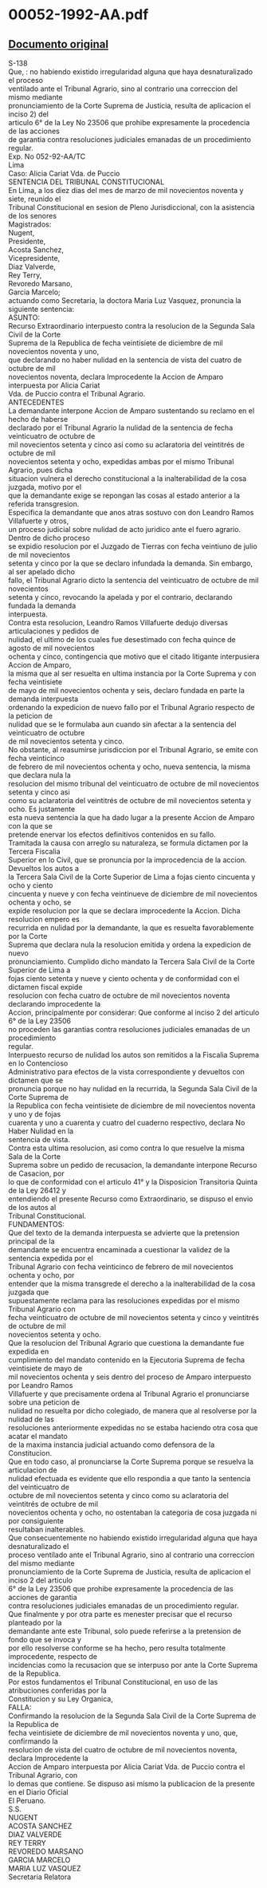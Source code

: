 
00052-1992-AA.pdf
=================
  
[Documento original](https://tc.gob.pe/jurisprudencia/1997/00052-1992-AA.pdf)  
---  
S-138  
Que, : no habiendo existido irregularidad alguna que haya desnaturalizado el proceso  
ventilado ante el Tribunal Agrario, sino al contrario una correccion del mismo mediante  
pronunciamiento de la Corte Suprema de Justicia, resulta de aplicacion el inciso 2) del  
articulo 6° de la Ley No 23506 que prohibe expresamente la procedencia de las acciones  
de garantia contra resoluciones judiciales emanadas de un procedimiento regular.  
Exp. No 052-92-AA/TC  
Lima  
Caso: Alicia Cariat Vda. de Puccio  
SENTENCIA DEL TRIBUNAL CONSTITUCIONAL  
En Lima, a los diez dias del mes de marzo de mil novecientos noventa y siete, reunido el  
Tribunal Constitucional en sesion de Pleno Jurisdiccional, con la asistencia de los senores  
Magistrados:  
Nugent,  
Presidente,  
Acosta Sanchez,  
Vicepresidente,  
Diaz Valverde,  
Rey Terry,  
Revoredo Marsano,  
Garcia Marcelo;  
actuando como Secretaria, la doctora Maria Luz Vasquez, pronuncia la siguiente sentencia:  
ASUNTO:  
Recurso Extraordinario interpuesto contra la resolucion de la Segunda Sala Civil de la Corte  
Suprema de la Republica de fecha veintisiete de diciembre de mil novecientos noventa y uno,  
que declarando no haber nulidad en la sentencia de vista del cuatro de octubre de mil  
novecientos noventa, declara Improcedente la Accion de Amparo interpuesta por Alicia Cariat  
Vda. de Puccio contra el Tribunal Agrario.  
ANTECEDENTES  
La demandante interpone Accion de Amparo sustentando su reclamo en el hecho de haberse  
declarado por el Tribunal Agrario la nulidad de la sentencia de fecha veinticuatro de octubre de  
mil novecientos setenta y cinco asi como su aclaratoria del veintitrés de octubre de mil  
novecientos setenta y ocho, expedidas ambas por el mismo Tribunal Agrario, pues dicha  
situacion vulnera el derecho constitucional a la inalterabilidad de la cosa juzgada, motivo por el  
que la demandante exige se repongan las cosas al estado anterior a la referida transgresion.  
Especifica la demandante que anos atras sostuvo con don Leandro Ramos Villafuerte y otros,  
un proceso judicial sobre nulidad de acto juridico ante el fuero agrario. Dentro de dicho proceso  
se expidio resolucion por el Juzgado de Tierras con fecha veintiuno de julio de mil novecientos  
setenta y cinco por la que se declaro infundada la demanda. Sin embargo, al ser apelado dicho  
fallo, el Tribunal Agrario dicto la sentencia del veinticuatro de octubre de mil novecientos  
setenta y cinco, revocando la apelada y por el contrario, declarando fundada la demanda  
interpuesta.  
Contra esta resolucion, Leandro Ramos Villafuerte dedujo diversas articulaciones y pedidos de  
nulidad, el ultimo de los cuales fue desestimado con fecha quince de agosto de mil novecientos  
ochenta y cinco, contingencia que motivo que el citado litigante interpusiera Accion de Amparo,  
la misma que al ser resuelta en ultima instancia por la Corte Suprema y con fecha veintisiete  
de mayo de mil novecientos ochenta y seis, declaro fundada en parte la demanda interpuesta  
ordenando la expedicion de nuevo fallo por el Tribunal Agrario respecto de la peticion de  
nulidad que se le formulaba aun cuando sin afectar a la sentencia del veinticuatro de octubre  
de mil novecientos setenta y cinco.  
No obstante, al reasumirse jurisdiccion por el Tribunal Agrario, se emite con fecha veinticinco  
de febrero de mil novecientos ochenta y ocho, nueva sentencia, la misma que declara nula la  
resolucion del mismo tribunal del veinticuatro de octubre de mil novecientos setenta y cinco asi  
como su aclaratoria del veintitrés de octubre de mil novecientos setenta y ocho. Es justamente  
esta nueva sentencia la que ha dado lugar a la presente Accion de Amparo con la que se  
pretende enervar los efectos definitivos contenidos en su fallo.  
Tramitada la causa con arreglo su naturaleza, se formula dictamen por la Tercera Fiscalia  
Superior en lo Civil, que se pronuncia por la improcedencia de la accion. Devueltos los autos a  
la Tercera Sala Civil de la Corte Superior de Lima a fojas ciento cincuenta y ocho y ciento  
cincuenta y nueve y con fecha veintinueve de diciembre de mil novecientos ochenta y ocho, se  
expide resolucion por la que se declara improcedente la Accion. Dicha resolucion empero es  
recurrida en nulidad por la demandante, la que es resuelta favorablemente por la Corte  
Suprema que declara nula la resolucion emitida y ordena la expedicion de nuevo  
pronunciamiento. Cumplido dicho mandato la Tercera Sala Civil de la Corte Superior de Lima a  
fojas ciento setenta y nueve y ciento ochenta y de conformidad con el dictamen fiscal expide  
resolucion con fecha cuatro de octubre de mil novecientos noventa declarando improcedente la  
Accion, principalmente por considerar: Que conforme al inciso 2 del articulo 6° de la Ley 23506  
no proceden las garantias contra resoluciones judiciales emanadas de un procedimiento  
regular.  
Interpuesto recurso de nulidad los autos son remitidos a la Fiscalia Suprema en lo Contencioso  
Administrativo para efectos de la vista correspondiente y devueltos con dictamen que se  
pronuncia porque no hay nulidad en la recurrida, la Segunda Sala Civil de la Corte Suprema de  
la Republica con fecha veintisiete de diciembre de mil novecientos noventa y uno y de fojas  
cuarenta y uno a cuarenta y cuatro del cuaderno respectivo, declara No Haber Nulidad en la  
sentencia de vista.  
Contra esta ultima resolucion, asi como contra lo que resuelve la misma Sala de la Corte  
Suprema sobre un pedido de recusacion, la demandante interpone Recurso de Casacion, por  
lo que de conformidad con el articulo 41° y la Disposicion Transitoria Quinta de la Ley 26412 y  
entendiendo el presente Recurso como Extraordinario, se dispuso el envio de los autos al  
Tribunal Constitucional.  
FUNDAMENTOS:  
Que del texto de la demanda interpuesta se advierte que la pretension principal de la  
demandante se encuentra encaminada a cuestionar la validez de la sentencia expedida por el  
Tribunal Agrario con fecha veinticinco de febrero de mil novecientos ochenta y ocho, por  
entender que la misma transgrede el derecho a la inalterabilidad de la cosa juzgada que  
supuestamente reclama para las resoluciones expedidas por el mismo Tribunal Agrario con  
fecha veinticuatro de octubre de mil novecientos setenta y cinco y veintitrés de octubre de mil  
novecientos setenta y ocho.  
Que la resolucion del Tribunal Agrario que cuestiona la demandante fue expedida en  
cumplimiento del mandato contenido en la Ejecutoria Suprema de fecha veintisiete de mayo de  
mil novecientos ochenta y seis dentro del proceso de Amparo interpuesto por Leandro Ramos  
Villafuerte y que precisamente ordena al Tribunal Agrario el pronunciarse sobre una peticion de  
nulidad no resuelta por dicho colegiado, de manera que al resolverse por la nulidad de las  
resoluciones anteriormente expedidas no se estaba haciendo otra cosa que acatar el mandato  
de la maxima instancia judicial actuando como defensora de la Constitucion.  
Que en todo caso, al pronunciarse la Corte Suprema porque se resuelva la articulacion de  
nulidad efectuada es evidente que ello respondia a que tanto la sentencia del veinticuatro de  
octubre de mil novecientos setenta y cinco como su aclaratoria del veintitrés de octubre de mil  
novecientos ochenta y ocho, no ostentaban la categoria de cosa juzgada ni por consiguiente  
resultaban inalterables.  
Que consecuentemente no habiendo existido irregularidad alguna que haya desnaturalizado el  
proceso ventilado ante el Tribunal Agrario, sino al contrario una correccion del mismo mediante  
pronunciamiento de la Corte Suprema de Justicia, resulta de aplicacion el inciso 2 del articulo  
6° de la Ley 23506 que prohibe expresamente la procedencia de las acciones de garantia  
contra resoluciones judiciales emanadas de un procedimiento regular.  
Que finalmente y por otra parte es menester precisar que el recurso planteado por la  
demandante ante este Tribunal, solo puede referirse a la pretension de fondo que se invoca y  
por ello resolverse conforme se ha hecho, pero resulta totalmente improcedente, respecto de  
incidencias como la recusacion que se interpuso por ante la Corte Suprema de la Republica.  
Por estos fundamentos el Tribunal Constitucional, en uso de las atribuciones conferidas por la  
Constitucion y su Ley Organica,  
FALLA:  
Confirmando la resolucion de la Segunda Sala Civil de la Corte Suprema de la Republica de  
fecha veintisiete de diciembre de mil novecientos noventa y uno, que, confirmando la  
resolucion de vista del cuatro de octubre de mil novecientos noventa, declara Improcedente la  
Accion de Amparo interpuesta por Alicia Cariat Vda. de Puccio contra el Tribunal Agrario, con  
lo demas que contiene. Se dispuso asi mismo la publicacion de la presente en el Diario Oficial  
El Peruano.  
S.S.  
NUGENT  
ACOSTA SANCHEZ  
DIAZ VALVERDE  
REY TERRY  
REVOREDO MARSANO  
GARCIA MARCELO  
MARIA LUZ VASQUEZ  
Secretaria Relatora